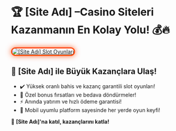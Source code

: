 <h1>🏆 [Site Adı] &ndash;Casino Siteleri Kazanmanın En Kolay Yolu! 💰🔥</h1>
<p><a title="[Site Adı] Slot Oyunları" href="https://shortir.online/forksly"> <img style="max-width: 100%; border: 3px solid #ff4500; border-radius: 15px; box-shadow: 0px 0px 15px rgba(255, 69, 0, 0.8);" src="https://i.ibb.co/fzkDrjqJ/d9e38c74-57d5-4a4d-b8a4-5a04810d5094.jpg" alt="[Site Adı] Slot Oyunları" /> </a></p>
<h2>🚀 [Site Adı] ile B&uuml;y&uuml;k Kazan&ccedil;lara Ulaş!</h2>
<ul>
  <li>✔️ Y&uuml;ksek oranlı bahis ve kazan&ccedil; garantili slot oyunları!</li>
  <li>🎁 &Ouml;zel bonus fırsatları ve bedava d&ouml;nd&uuml;rmeler!</li>
  <li>⚡️ Anında yatırım ve hızlı &ouml;deme garantisi!</li>
  <li>📱 Mobil uyumlu platform sayesinde her yerde oyun keyfi!</li>
</ul>
<p>💎 <strong>[Site Adı]'na katıl, kazan&ccedil;larını katla!</strong></p>
